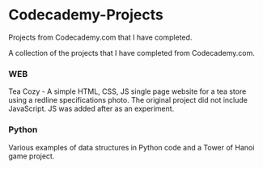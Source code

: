 # Codecademy-Projects
Projects from Codecademy.com that I have completed.

A collection of the projects that I have completed from Codecademy.com.

<h3>WEB</h3>
  Tea Cozy - A simple HTML, CSS, JS single page website for a tea store using a redline specifications photo.  
    The original project did not include JavaScript.  JS was added after as an experiment.
    
    
<br>
<h3>Python</h3>
  Various examples of data structures in Python code and a Tower of Hanoi game project.
  
  
